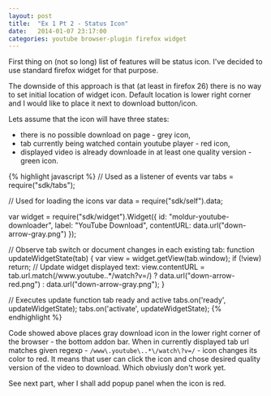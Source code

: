 ```yaml
---
layout: post
title:  "Ex 1 Pt 2 - Status Icon"
date:   2014-01-07 23:17:00
categories: youtube browser-plugin firefox widget
---
```


First thing on (not so long) list of features will be status icon.
I've decided to use standard firefox widget for that purpose.

The downside of this approach is that (at least in firefox 26) there
is no way to set initial location of widget icon. Default location
is lower right corner and I would like to place it next to download 
button/icon.

Lets assume that the icon will have three states:

- there is no possible download on page - grey icon,
- tab currently being watched contain youtube player - red icon,
- displayed video is already downloade in at least one quality version - green icon.

{% highlight javascript %}
// Used as a listener of events
var tabs = require("sdk/tabs");

// Used for loading the icons
var data = require("sdk/self").data;

var widget = require("sdk/widget").Widget({
    id: "moldur-youtube-downloader",
    label: "YouTube Download",
    contentURL: data.url("down-arrow-gray.png")
});

// Observe tab switch or document changes in each existing tab:
function updateWidgetState(tab) {
    var view = widget.getView(tab.window);
    if (!view) return;
    // Update widget displayed text:
    view.contentURL = tab.url.match(/www\.youtube\..*\/watch\?v=/) ? 
        data.url("down-arrow-red.png") : data.url("down-arrow-gray.png");
}

// Executes update function tab ready and active
tabs.on('ready', updateWidgetState);
tabs.on('activate', updateWidgetState);
{% endhighlight %}

Code showed above places gray download icon in the lower right corner
of the browser - the bottom addon bar. When in currently displayed tab url 
matches given regexp - `/www\.youtube\..*\/watch\?v=/` - icon changes its
color to red. It means that user can click the icon and chose desired
quality version of the video to download. Which obviusly don't work yet.

See next part, wher I shall add popup panel when the icon is red.

